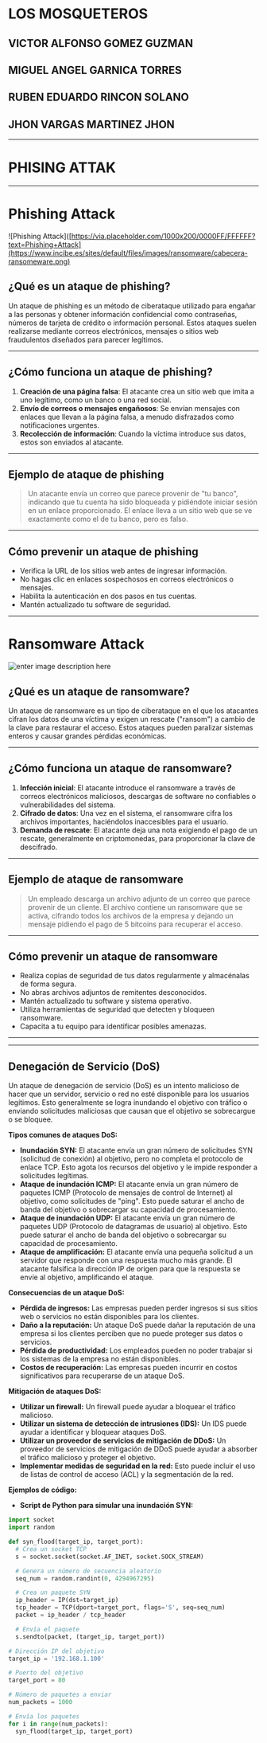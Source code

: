 # **LOS MOSQUETEROS** 
## **VICTOR ALFONSO GOMEZ GUZMAN**
## MIGUEL ANGEL GARNICA TORRES 
## RUBEN EDUARDO RINCON SOLANO 
## JHON VARGAS MARTINEZ JHON 
---


# PHISING ATTAK
---


# Phishing Attack

![Phishing Attack]([https://via.placeholder.com/1000x200/0000FF/FFFFFF?text=Phishing+Attack](https://www.incibe.es/sites/default/files/images/ransomware/cabecera-ransomeware.png)

## ¿Qué es un ataque de phishing?

Un ataque de phishing es un método de ciberataque utilizado para engañar a las personas y obtener información confidencial como contraseñas, números de tarjeta de crédito o información personal. Estos ataques suelen realizarse mediante correos electrónicos, mensajes o sitios web fraudulentos diseñados para parecer legítimos.

---

## ¿Cómo funciona un ataque de phishing?

1. **Creación de una página falsa**: El atacante crea un sitio web que imita a uno legítimo, como un banco o una red social.
2. **Envío de correos o mensajes engañosos**: Se envían mensajes con enlaces que llevan a la página falsa, a menudo disfrazados como notificaciones urgentes.
3. **Recolección de información**: Cuando la víctima introduce sus datos, estos son enviados al atacante.

---

## Ejemplo de ataque de phishing

> Un atacante envía un correo que parece provenir de "tu banco", indicando que tu cuenta ha sido bloqueada y pidiéndote iniciar sesión en un enlace proporcionado. El enlace lleva a un sitio web que se ve exactamente como el de tu banco, pero es falso.

---

## Cómo prevenir un ataque de phishing

- Verifica la URL de los sitios web antes de ingresar información.
- No hagas clic en enlaces sospechosos en correos electrónicos o mensajes.
- Habilita la autenticación en dos pasos en tus cuentas.
- Mantén actualizado tu software de seguridad.

----


# Ransomware Attack

![enter image description here](https://www.globalsign.com/application/files/5516/6488/2151/Ransomware.png)

## ¿Qué es un ataque de ransomware?

Un ataque de ransomware es un tipo de ciberataque en el que los atacantes cifran los datos de una víctima y exigen un rescate ("ransom") a cambio de la clave para restaurar el acceso. Estos ataques pueden paralizar sistemas enteros y causar grandes pérdidas económicas.

---

## ¿Cómo funciona un ataque de ransomware?

1. **Infección inicial**: El atacante introduce el ransomware a través de correos electrónicos maliciosos, descargas de software no confiables o vulnerabilidades del sistema.
2. **Cifrado de datos**: Una vez en el sistema, el ransomware cifra los archivos importantes, haciéndolos inaccesibles para el usuario.
3. **Demanda de rescate**: El atacante deja una nota exigiendo el pago de un rescate, generalmente en criptomonedas, para proporcionar la clave de descifrado.

---

## Ejemplo de ataque de ransomware

> Un empleado descarga un archivo adjunto de un correo que parece provenir de un cliente. El archivo contiene un ransomware que se activa, cifrando todos los archivos de la empresa y dejando un mensaje pidiendo el pago de 5 bitcoins para recuperar el acceso.

---

## Cómo prevenir un ataque de ransomware

- Realiza copias de seguridad de tus datos regularmente y almacénalas de forma segura.
- No abras archivos adjuntos de remitentes desconocidos.
- Mantén actualizado tu software y sistema operativo.
- Utiliza herramientas de seguridad que detecten y bloqueen ransomware.
- Capacita a tu equipo para identificar posibles amenazas.

---
---
## Denegación de Servicio (DoS)

Un ataque de denegación de servicio (DoS) es un intento malicioso de hacer que un servidor, servicio o red no esté disponible para los usuarios legítimos. Esto generalmente se logra inundando el objetivo con tráfico o enviando solicitudes maliciosas que causan que el objetivo se sobrecargue o se bloquee.

**Tipos comunes de ataques DoS:**

* **Inundación SYN:** El atacante envía un gran número de solicitudes SYN (solicitud de conexión) al objetivo, pero no completa el protocolo de enlace TCP. Esto agota los recursos del objetivo y le impide responder a solicitudes legítimas.
* **Ataque de inundación ICMP:** El atacante envía un gran número de paquetes ICMP (Protocolo de mensajes de control de Internet) al objetivo, como solicitudes de "ping". Esto puede saturar el ancho de banda del objetivo o sobrecargar su capacidad de procesamiento.
* **Ataque de inundación UDP:** El atacante envía un gran número de paquetes UDP (Protocolo de datagramas de usuario) al objetivo. Esto puede saturar el ancho de banda del objetivo o sobrecargar su capacidad de procesamiento.
* **Ataque de amplificación:** El atacante envía una pequeña solicitud a un servidor que responde con una respuesta mucho más grande. El atacante falsifica la dirección IP de origen para que la respuesta se envíe al objetivo, amplificando el ataque.

**Consecuencias de un ataque DoS:**

* **Pérdida de ingresos:** Las empresas pueden perder ingresos si sus sitios web o servicios no están disponibles para los clientes.
* **Daño a la reputación:** Un ataque DoS puede dañar la reputación de una empresa si los clientes perciben que no puede proteger sus datos o servicios.
* **Pérdida de productividad:** Los empleados pueden no poder trabajar si los sistemas de la empresa no están disponibles.
* **Costos de recuperación:** Las empresas pueden incurrir en costos significativos para recuperarse de un ataque DoS.

**Mitigación de ataques DoS:**

* **Utilizar un firewall:** Un firewall puede ayudar a bloquear el tráfico malicioso.
* **Utilizar un sistema de detección de intrusiones (IDS):** Un IDS puede ayudar a identificar y bloquear ataques DoS.
* **Utilizar un proveedor de servicios de mitigación de DDoS:** Un proveedor de servicios de mitigación de DDoS puede ayudar a absorber el tráfico malicioso y proteger el objetivo.
* **Implementar medidas de seguridad en la red:** Esto puede incluir el uso de listas de control de acceso (ACL) y la segmentación de la red.

**Ejemplos de código:**

* **Script de Python para simular una inundación SYN:**

```python
import socket
import random

def syn_flood(target_ip, target_port):
  # Crea un socket TCP
  s = socket.socket(socket.AF_INET, socket.SOCK_STREAM)

  # Genera un número de secuencia aleatorio
  seq_num = random.randint(0, 4294967295)

  # Crea un paquete SYN
  ip_header = IP(dst=target_ip)
  tcp_header = TCP(dport=target_port, flags='S', seq=seq_num)
  packet = ip_header / tcp_header

  # Envía el paquete
  s.sendto(packet, (target_ip, target_port))

# Dirección IP del objetivo
target_ip = '192.168.1.100'

# Puerto del objetivo
target_port = 80

# Número de paquetes a enviar
num_packets = 1000

# Envía los paquetes
for i in range(num_packets):
  syn_flood(target_ip, target_port)
